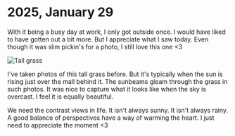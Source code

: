 # 2025, January 29

With it being a busy day at work, I only got outside once. I would have liked to have gotten out a bit more. But I appreciate what I saw today. Even though it was slim pickin's for a photo, I still love this one <3

![Tall grass](/photos/photo-a-day/2025/01/media/IMG_5574.jpeg)

I've taken photos of this tall grass before. But it's typically when the sun is rising just over the mall behind it. The sunbeams gleam through the grass in such photos. It was nice to capture what it looks like when the sky is overcast. I feel it is equally beautiful.

We need the contrast views in life. It isn't always sunny. It isn't always rainy. A good balance of perspectives have a way of warming the heart. I just need to appreciate the moment <3